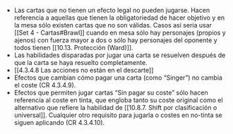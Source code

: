- Las cartas que no tienen un efecto legal no pueden jugarse. Hacen referencia a aquellas que tienen la obligatoriedad de hacer objetivo y en la mesa sólo existen cartas que no son válidas. Casos así seria usar [[Set 4 - Cartas#Brawl]] cuando en mesa sólo hay personajes (propios y ajenos) con fuerza mayor a dos o sólo hay personajes del oponente y todos tienen [[10.13. Protección (Ward)]].
- Las habilidades disparadas por jugar una carta se resuelven después de que la carta se haya resuelto completamente. 
- [[4.3.4.8 Las acciones no están en el descarte]]    
- Efectos que cambian cómo pagar una carta (como “Singer”) no cambia el coste (CR 4.3.4.9).
- Efectos que permiten jugar cartas “Sin pagar su coste” sólo hacen referencia al coste en tinta, que engloba tanto su coste original como el alternativo que refiere la habilidad de [[10.8.7. Shift por clasificación o universal]]. Cualquier otro requisito para jugarla o costes en no-tinta se siguen aplicando (CR 4.3.4.10).    